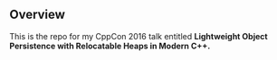 ## Overview

This is the repo for my CppCon 2016 talk entitled **Lightweight Object Persistence with Relocatable Heaps in Modern C++.**
